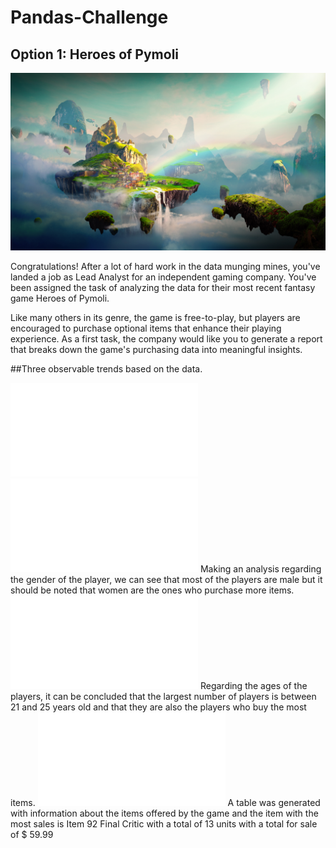 # Pandas-Challenge
## Option 1: Heroes of Pymoli

![Fantasy](/Instructions/Images/Fantasy.png)

Congratulations! After a lot of hard work in the data munging mines, you've landed a job as Lead Analyst for an independent gaming company. You've been assigned the task of analyzing the data for their most recent fantasy game Heroes of Pymoli.

Like many others in its genre, the game is free-to-play, but players are encouraged to purchase optional items that enhance their playing experience. As a first task, the company would like you to generate a report that breaks down the game's purchasing data into meaningful insights.

##Three observable trends based on the data.

![GenderSummary](/HeroesOfPymoli/Output/gender_summary.html)
![GenderAnalysis](/HeroesOfPymoli/Output/gender_analysis.html)
Making an analysis regarding the gender of the player, we can see that most of the players are male but it should be noted that women are the ones who purchase more items.
![AgeDemographics](/HeroesOfPymoli/Output/age_demographics.html)
Regarding the ages of the players, it can be concluded that the largest number of players is between 21 and 25 years old and that they are also the players who buy the most items.
![ProfitableItems](/HeroesOfPymoli/Output/most_profitable_items.html)
A table was generated with information about the items offered by the game and the item with the most sales is Item 92 Final Critic with a total of 13 units with a total for sale of $ 59.99